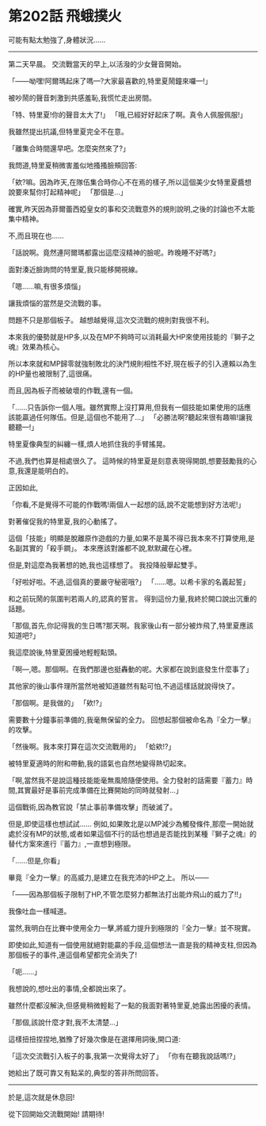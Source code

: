 # 第202話 飛蛾撲火

可能有點太勉強了,身體狀況......

---

第二天早晨。
交流戰當天的早上,以活潑的少女聲音開始。

「——呦嘿!阿爾瑪起床了嗎—?大家最喜歡的,特里夏鬧鐘來囉—!」

被吵鬧的聲音刺激到共感羞恥,我慌忙走出房間。

「特、特里夏!你的聲音太大了!」
「哦,已經好好起床了啊。真令人佩服佩服!」

我雖然提出抗議,但特里夏完全不在意。

「離集合時間還早吧。怎麼突然來了?」

我問道,特里夏稍微害羞似地搔搔臉頰回答:

「欸?嘛。因為昨天,在隊伍集合時你心不在焉的樣子,所以這個美少女特里夏醬想說要來幫你打起精神呢」
「那個是...」

確實,昨天因為菲爾蕾西婭皇女的事和交流戰意外的規則說明,之後的討論也不太能集中精神。

不,而且現在也......

「話說啊。竟然連阿爾瑪都露出這麼沒精神的臉呢。昨晚睡不好嗎?」

面對湊近臉詢問的特里夏,我只能移開視線。

「嗯......嘛,有很多煩惱」

讓我煩惱的當然是交流戰的事。

問題不只是那個板子。
越想越覺得,這次交流戰的規則對我很不利。

本來我的優勢就是HP多,以及在MP不夠時可以消耗最大HP來使用技能的『獅子之魂』效果為核心。

所以本來就和MP歸零就強制敗北的決鬥規則相性不好,現在板子的引入連賴以為生的HP量也被限制了,這很痛。 

而且,因為板子而被破壞的作戰,還有一個。

「......只告訴你一個人哦。雖然實際上沒打算用,但我有一個技能如果使用的話應該能贏過任何隊伍。但是,這個也不能用了...」
「必勝法啊?聽起來很有趣嘛!讓我聽聽—!」

特里夏像典型的糾纏一樣,煩人地抓住我的手臂搖晃。

不過,我們也算是相處很久了。
這時候的特里夏是刻意表現得開朗,想要鼓勵我的心意,我還是能明白的。

正因如此,

「你看,不是覺得不可能的作戰嗎!兩個人一起想的話,說不定能想到好方法呢!」

對著催促我的特里夏,我的心動搖了。

這個「技能」明顯是脫離原作遊戲的力量,如果不是萬不得已我本來不打算使用,是名副其實的「殺手鐧」。
本來應該對誰都不說,默默藏在心裡。

但是,對這麼為我著想的她,我也這樣想了。
我投降般舉起雙手。

「好啦好啦。不過,這個真的要嚴守秘密哦?」
「......嗯。以希卡家的名義起誓」

和之前玩鬧的氛圍判若兩人的,認真的誓言。
得到這份力量,我終於開口說出沉重的話題。

「那個,首先,你記得我的生日嗎?那天啊。我家後山有一部分被炸飛了,特里夏應該知道吧?」

我這麼說後,特里夏困擾地輕輕點頭。

「啊—,嗯。那個啊。在我們那邊也挺轟動的呢。大家都在說到底發生什麼事了」

其他家的後山事件理所當然地被知道雖然有點可怕,不過這樣話就說得快了。

「那個啊。是我做的」
「欸!?」

需要數十分鐘事前準備的,我毫無保留的全力。
回想起那個被命名為『全力一擊』的攻擊。

「然後啊。我本來打算在這次交流戰用的」
「蛤欸!?」

被特里夏適時的附和帶動,我的語氣也自然地變得熱切起來。

「啊,當然我不是說這種技能能毫無風險隨便使用。全力發射的話需要『蓄力』時間,其實最好是事前完成準備在比賽開始的同時就發射...」

這個戰術,因為教官說「禁止事前準備攻擊」而破滅了。

但是,即使這樣也想試試......
例如,如果敗北是以MP減少為觸發條件,那麼一開始就處於沒有MP的狀態,或者如果這個不行的話也想過是否能找到某種『獅子之魂』的替代方案來進行『蓄力』,一直想到極限。

「......但是,你看」

畢竟『全力一擊』的高威力,是建立在我充沛的HP之上。
所以——

「——因為那個板子限制了HP,不管怎麼努力都無法打出能炸飛山的威力了!!」

我像吐血一樣喊道。

當然,我明白在比賽中使用全力一擊,將威力提升到極限的『全力一擊』並不現實。

即使如此,知道有一個使用就絕對能贏的手段,這個想法一直是我的精神支柱,但因為那個板子的事件,連這個希望都完全消失了!

「呃......」

我想說的,想吐出的事情,全都說出來了。

雖然什麼都沒解決,但感覺稍微輕鬆了一點的我面對著特里夏,她露出困擾的表情。

「那個,該說什麼才對,我不太清楚...」

這樣扭扭捏捏地,猶豫了好幾次像是在選擇用詞後,開口道:

「這次交流戰引入板子的事,我第一次覺得太好了」
「你有在聽我說話嗎!?」

她給出了既可靠又有點呆的,典型的答非所問回答。

---

於是,這次就是休息回!

從下回開始交流戰開始!
請期待!
